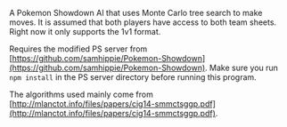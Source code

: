 A Pokemon Showdown AI that uses Monte Carlo tree search to make moves. It is assumed that both players have access to both team sheets. Right now it only supports the 1v1 format.

Requires the modified PS server from [https://github.com/samhippie/Pokemon-Showdown](https://github.com/samhippie/Pokemon-Showdown). Make sure you run `npm install` in the PS server directory before running this program.

The algorithms used mainly come from [http://mlanctot.info/files/papers/cig14-smmctsggp.pdf](http://mlanctot.info/files/papers/cig14-smmctsggp.pdf).
